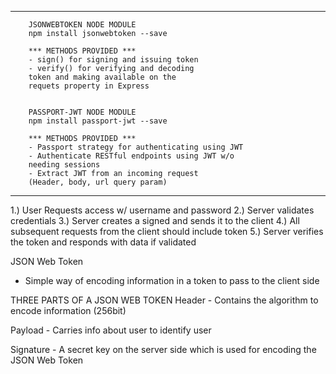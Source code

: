 *****************************************
        JSONWEBTOKEN NODE MODULE
        npm install jsonwebtoken --save
        
        *** METHODS PROVIDED ***
        - sign() for signing and issuing token
        - verify() for verifying and decoding
        token and making available on the
        requets property in Express


        PASSPORT-JWT NODE MODULE
        npm install passport-jwt --save

        *** METHODS PROVIDED ***
        - Passport strategy for authenticating using JWT
        - Authenticate RESTful endpoints using JWT w/o
        needing sessions
        - Extract JWT from an incoming request
        (Header, body, url query param)

*****************************************


1.) User Requests access w/ username and password
2.) Server validates credentials
3.) Server creates a signed and sends it to the client
4.) All subsequent requests from the client should include token
5.) Server verifies the token and responds with data if validated

JSON Web Token
- Simple way of encoding information in a token to pass to the client side

THREE PARTS OF A JSON WEB TOKEN
Header
    - Contains the algorithm to encode information (256bit)

Payload
    - Carries info about user to identify user

Signature
    - A secret key on the server side which is used for encoding the JSON Web Token